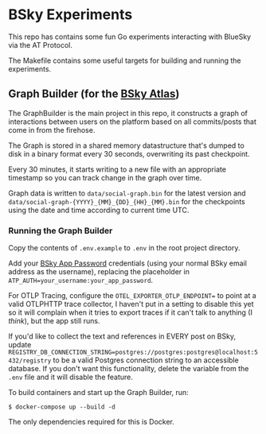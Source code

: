 # BSky Experiments

This repo has contains some fun Go experiments interacting with BlueSky via the AT Protocol.

The Makefile contains some useful targets for building and running the experiments.

## Graph Builder (for the [BSky Atlas](https://bsky.jazco.dev))

The GraphBuilder is the main project in this repo, it constructs a graph of interactions between users on the platform based on all commits/posts that come in from the firehose.

The Graph is stored in a shared memory datastructure that's dumped to disk in a binary format every 30 seconds, overwriting its past checkpoint.

Every 30 minutes, it starts writing to a new file with an appropriate timestamp so you can track change in the graph over time.

Graph data is written to `data/social-graph.bin` for the latest version and `data/social-graph-{YYYY}_{MM}_{DD}_{HH}_{MM}.bin` for the checkpoints using the date and time according to current time UTC.

### Running the Graph Builder

Copy the contents of `.env.example` to `.env` in the root project directory.

Add your [BSky App Password](https://staging.bsky.app/settings/app-passwords) credentials (using your normal BSky email address as the username), replacing the placeholder in `ATP_AUTH=your_username:your_app_password`.

For OTLP Tracing, configure the `OTEL_EXPORTER_OTLP_ENDPOINT=` to point at a valid OTLPHTTP trace collector, I haven't put in a setting to disable this yet so it will complain when it tries to export traces if it can't talk to anything (I _think_), but the app still runs.

If you'd like to collect the text and references in EVERY post on BSky, update `REGISTRY_DB_CONNECTION_STRING=postgres://postgres:postgres@localhost:5432/registry` to be a valid Postgres connection string to an accessible database. If you don't want this functionality, delete the variable from the `.env` file and it will disable the feature.

To build containers and start up the Graph Builder, run:

```shell
$ docker-compose up --build -d
```

The only dependencies required for this is Docker.
